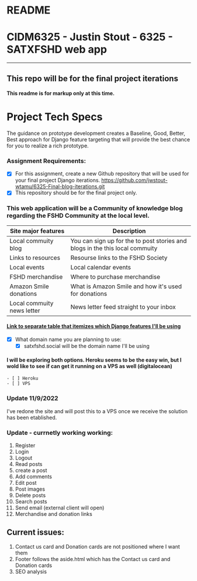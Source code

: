 # README
# CIDM6325 - Justin Stout - 6325 - SATXFSHD web app
---
## This repo will be for the final project iterations
#### This readme is for markup only at this time.
# Project Tech Specs
The guidance on prototype development creates a Baseline, Good, Better, Best approach for Django feature targeting that will provide the best chance for you to realize a rich prototype.

### Assignment Requirements:
- [x] For this assignment, create a new Github repository that will be used for your final project Django iterations.  https://github.com/jwstout-wtamu/6325-Final-blog-iterations.git
- [x] This repository should be for the final project only. 
### This web application will be a Community of knowledge blog regarding the FSHD Community at the local level.
| Site major features      | Description |
| ----------- | ----------- |
| Local commuity blog      | You can sign up for the to post stories and blogs in the this local commuity       |
| Links to resources   | Resourse links to the FSHD Society        |
| Local events   | Local calendar events        |
| FSHD merchandise   | Where to purchase merchandise        |
| Amazon Smile donations  | What is Amazon Smile and how it's used for donations        |
| Local commuity news letter   | News letter feed straight to your inbox       |

#### [Link to  separate table that itemizes which Django features I'll be using](https://github.com/jwstout-wtamu/6325-Final-blog-iterations/blob/main/django_feature.md)

- [x] What domain name you are planning to use: 	
	- [x] satxfshd.social will be the domain name I'll be using

#### I will be exploring both options. Heroku seems to be the easy win, but I wold like to see if can get it running on a VPS as well (digitalocean)
	- [ ] Heroku
	- [ ] VPS
### Update 11/9/2022
I've redone the site and will post this to a VPS once we receive the solution has been etablished.

### Update - currnetly working working:
1. Register
2. Login
3. Logout
4. Read posts
5. create a post
6. Add comments
7. Edit post
8. Post images
9. Delete posts
10. Search posts
11. Send email (external client will open)
12. Merchandise and donation links


## Current issues:
1. Contact us card and Donation cards are not positioned where I want them
2. Footer follows the aside.html which has the Contact us card and Donation cards
3. SEO analysis


